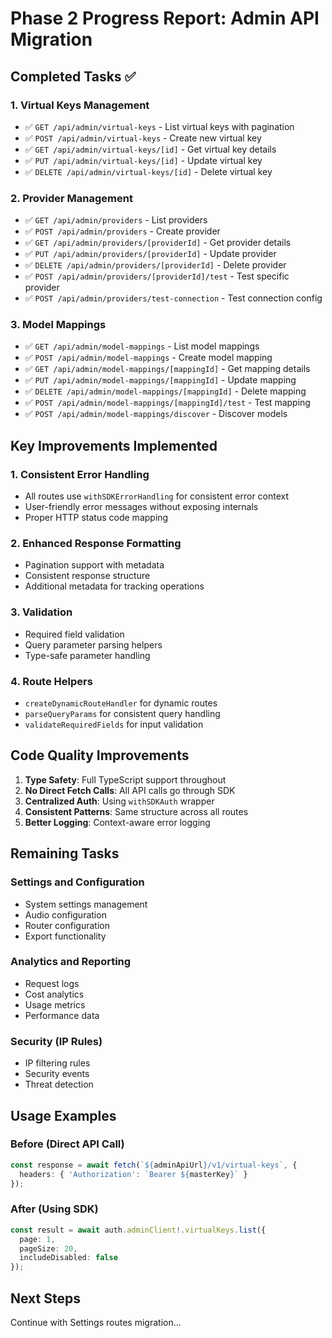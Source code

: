 # Phase 2 Progress Report: Admin API Migration

## Completed Tasks ✅

### 1. Virtual Keys Management
- ✅ `GET /api/admin/virtual-keys` - List virtual keys with pagination
- ✅ `POST /api/admin/virtual-keys` - Create new virtual key
- ✅ `GET /api/admin/virtual-keys/[id]` - Get virtual key details
- ✅ `PUT /api/admin/virtual-keys/[id]` - Update virtual key
- ✅ `DELETE /api/admin/virtual-keys/[id]` - Delete virtual key

### 2. Provider Management
- ✅ `GET /api/admin/providers` - List providers
- ✅ `POST /api/admin/providers` - Create provider
- ✅ `GET /api/admin/providers/[providerId]` - Get provider details
- ✅ `PUT /api/admin/providers/[providerId]` - Update provider
- ✅ `DELETE /api/admin/providers/[providerId]` - Delete provider
- ✅ `POST /api/admin/providers/[providerId]/test` - Test specific provider
- ✅ `POST /api/admin/providers/test-connection` - Test connection config

### 3. Model Mappings
- ✅ `GET /api/admin/model-mappings` - List model mappings
- ✅ `POST /api/admin/model-mappings` - Create model mapping
- ✅ `GET /api/admin/model-mappings/[mappingId]` - Get mapping details
- ✅ `PUT /api/admin/model-mappings/[mappingId]` - Update mapping
- ✅ `DELETE /api/admin/model-mappings/[mappingId]` - Delete mapping
- ✅ `POST /api/admin/model-mappings/[mappingId]/test` - Test mapping
- ✅ `POST /api/admin/model-mappings/discover` - Discover models

## Key Improvements Implemented

### 1. Consistent Error Handling
- All routes use `withSDKErrorHandling` for consistent error context
- User-friendly error messages without exposing internals
- Proper HTTP status code mapping

### 2. Enhanced Response Formatting
- Pagination support with metadata
- Consistent response structure
- Additional metadata for tracking operations

### 3. Validation
- Required field validation
- Query parameter parsing helpers
- Type-safe parameter handling

### 4. Route Helpers
- `createDynamicRouteHandler` for dynamic routes
- `parseQueryParams` for consistent query handling
- `validateRequiredFields` for input validation

## Code Quality Improvements

1. **Type Safety**: Full TypeScript support throughout
2. **No Direct Fetch Calls**: All API calls go through SDK
3. **Centralized Auth**: Using `withSDKAuth` wrapper
4. **Consistent Patterns**: Same structure across all routes
5. **Better Logging**: Context-aware error logging

## Remaining Tasks

### Settings and Configuration
- System settings management
- Audio configuration
- Router configuration
- Export functionality

### Analytics and Reporting
- Request logs
- Cost analytics
- Usage metrics
- Performance data

### Security (IP Rules)
- IP filtering rules
- Security events
- Threat detection

## Usage Examples

### Before (Direct API Call)
```typescript
const response = await fetch(`${adminApiUrl}/v1/virtual-keys`, {
  headers: { 'Authorization': `Bearer ${masterKey}` }
});
```

### After (Using SDK)
```typescript
const result = await auth.adminClient!.virtualKeys.list({
  page: 1,
  pageSize: 20,
  includeDisabled: false
});
```

## Next Steps
Continue with Settings routes migration...